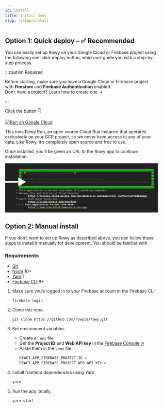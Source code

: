 ```yaml
---
id: install
title: Install Rowy
slug: /setup/install
---
```


## Option 1: Quick deploy – ✅ Recommended

You can easily set up Rowy on your Google Cloud or Firebase project using the
following one-click deploy button, which will guide you with a step-by-step
process.

:::caution Required

Before starting, make sure you have a Google Cloud or Firebase project with
**Firestore** and **Firebase Authentication** enabled.  
Don’t have a project? [Learn how to create one&nbsp;→](./firebase-project.md)

:::

Click the button 👇

[![Run on Google Cloud](https://deploy.cloud.run/button.svg)](https://deploy.cloud.run/?git_repo=https://github.com/rowyio/rowyRun.git)

This runs Rowy Run, an open source Cloud Run instance that operates exclusively
on your GCP project, so we never have access to any of your data. Like Rowy,
it’s completely open source and free to use.

Once installed, you’ll be given an URL to the Rowy app to continue installation:

![Cloud Run Output](./assets/cloud-run.png)

## Option 2: Manual install

If you don’t want to set up Rowy as described above, you can follow these steps
to install it manually for development. You should be familiar with

### Requirements

- [Git](https://git-scm.com/downloads)
- [Node](https://nodejs.org/en/download/) 10+
- [Yarn](https://classic.yarnpkg.com/en/docs/install/) 1
- [Firebase CLI](https://firebase.google.com/docs/cli) 8+

1. Make sure you’e logged in to your Firebase account in the Firebase CLI:

   ```bash
   firebase login
   ```

2. Clone this repo.

   ```bash
   git clone https://github.com/rowyio/rowy.git
   ```

3. Set environment variables.

   - Create a `.env` file.
   - Get the **Project ID** and **Web API key** in the
     [Firebase Console&nbsp;&UpperRightArrow;](https://console.firebase.google.com/project/_/settings/general)
   - Paste them in the `.env` file:
     ```bash
     REACT_APP_FIREBASE_PROJECT_ID =
     REACT_APP_FIREBASE_PROJECT_WEB_API_KEY =
     ```

4. Install frontend dependencies using Yarn.

   ```bash
   yarn
   ```

5. Run the app locally.

   ```bash
   yarn start
   ```
